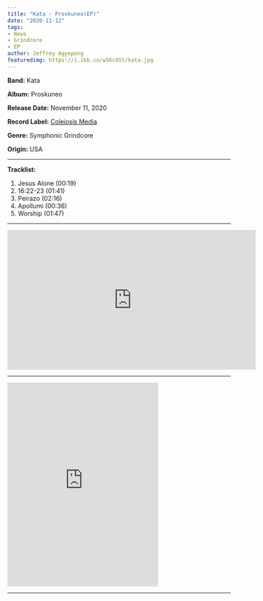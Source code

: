 ```yaml
---
title: "Kata - Proskuneo(EP)"
date: "2020-11-12"
tags:
- News
- Grindcore
- EP
author: Jeffrey Agyepong
featuredimg: https://i.ibb.co/wS6c8St/kata.jpg
---
```


**Band:** Kata 

**Album:** Proskuneo

**Release Date:** November 11, 2020

**Record Label:** [Coleiosis Media](https://coleiosis.bandcamp.com)

**Genre:** Symphonic Grindcore

**Origin:** USA

<hr>

**Tracklist:**

1. Jesus Alone (00:19)
2. 16:22-23 (01:41) 
3. Peirazo (02:16) 
4. Apollumi (00:36) 
5. Worship (01:47)

* * *

<div class="video-container"><iframe src="https://www.youtube.com/embed/nvJwk7ML__4" width="560" height="315" frameborder="0"></iframe></div>

* * *

<iframe style="border: 0; width: 340px; height: 460px;" src="https://bandcamp.com/EmbeddedPlayer/album=334289462/size=large/bgcol=ffffff/linkcol=0687f5/tracklist=false/transparent=true/" seamless><a href="https://coleiosis.bandcamp.com/album/proskuneo">Proskuneo by Kata</a></iframe>

* * *
